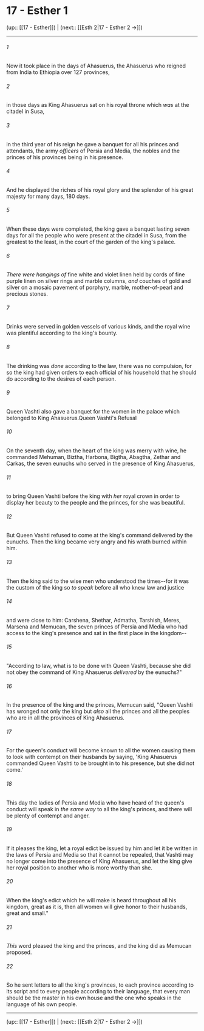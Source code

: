 # 17 - Esther 1

(up:: [[17 - Esther]]) | (next:: [[Esth 2|17 - Esther 2 →]])

***


###### 1 
Now it took place in the days of Ahasuerus, the Ahasuerus who reigned from India to Ethiopia over 127 provinces, 

###### 2 
in those days as King Ahasuerus sat on his royal throne which _was_ at the citadel in Susa, 

###### 3 
in the third year of his reign he gave a banquet for all his princes and attendants, the army _officers_ of Persia and Media, the nobles and the princes of his provinces being in his presence. 

###### 4 
And he displayed the riches of his royal glory and the splendor of his great majesty for many days, 180 days. 

###### 5 
When these days were completed, the king gave a banquet lasting seven days for all the people who were present at the citadel in Susa, from the greatest to the least, in the court of the garden of the king's palace. 

###### 6 
_There were hangings of_ fine white and violet linen held by cords of fine purple linen on silver rings and marble columns, _and_ couches of gold and silver on a mosaic pavement of porphyry, marble, mother-of-pearl and precious stones. 

###### 7 
Drinks were served in golden vessels of various kinds, and the royal wine was plentiful according to the king's bounty. 

###### 8 
The drinking was _done_ according to the law, there was no compulsion, for so the king had given orders to each official of his household that he should do according to the desires of each person. 

###### 9 
Queen Vashti also gave a banquet for the women in the palace which belonged to King Ahasuerus.Queen Vashti's Refusal 

###### 10 
On the seventh day, when the heart of the king was merry with wine, he commanded Mehuman, Biztha, Harbona, Bigtha, Abagtha, Zethar and Carkas, the seven eunuchs who served in the presence of King Ahasuerus, 

###### 11 
to bring Queen Vashti before the king with _her_ royal crown in order to display her beauty to the people and the princes, for she was beautiful. 

###### 12 
But Queen Vashti refused to come at the king's command delivered by the eunuchs. Then the king became very angry and his wrath burned within him. 

###### 13 
Then the king said to the wise men who understood the times--for it was the custom of the king so _to speak_ before all who knew law and justice 

###### 14 
and were close to him: Carshena, Shethar, Admatha, Tarshish, Meres, Marsena and Memucan, the seven princes of Persia and Media who had access to the king's presence and sat in the first place in the kingdom-- 

###### 15 
"According to law, what is to be done with Queen Vashti, because she did not obey the command of King Ahasuerus _delivered_ by the eunuchs?" 

###### 16 
In the presence of the king and the princes, Memucan said, "Queen Vashti has wronged not only the king but _also_ all the princes and all the peoples who are in all the provinces of King Ahasuerus. 

###### 17 
For the queen's conduct will become known to all the women causing them to look with contempt on their husbands by saying, 'King Ahasuerus commanded Queen Vashti to be brought in to his presence, but she did not come.' 

###### 18 
This day the ladies of Persia and Media who have heard of the queen's conduct will speak in _the same way_ to all the king's princes, and there will be plenty of contempt and anger. 

###### 19 
If it pleases the king, let a royal edict be issued by him and let it be written in the laws of Persia and Media so that it cannot be repealed, that Vashti may no longer come into the presence of King Ahasuerus, and let the king give her royal position to another who is more worthy than she. 

###### 20 
When the king's edict which he will make is heard throughout all his kingdom, great as it is, then all women will give honor to their husbands, great and small." 

###### 21 
_This_ word pleased the king and the princes, and the king did as Memucan proposed. 

###### 22 
So he sent letters to all the king's provinces, to each province according to its script and to every people according to their language, that every man should be the master in his own house and the one who speaks in the language of his own people.

***

(up:: [[17 - Esther]]) | (next:: [[Esth 2|17 - Esther 2 →]])
